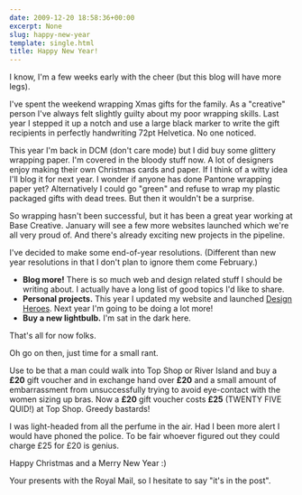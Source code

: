 ```yaml
---
date: 2009-12-20 18:58:36+00:00
excerpt: None
slug: happy-new-year
template: single.html
title: Happy New Year!
---
```


I know, I'm a few weeks early with the cheer (but this blog will have more legs).

I've spent the weekend wrapping Xmas gifts for the family. As a "creative" person I've always felt slightly guilty about my poor wrapping skills. Last year I stepped it up a notch and use a large black marker to write the gift recipients in perfectly handwriting 72pt Helvetica. No one noticed.

This year I'm back in DCM (don't care mode) but I did buy some glittery wrapping paper. I'm covered in the bloody stuff now. A lot of designers enjoy making their own Christmas cards and paper. If I think of a witty idea I'll blog it for next year. I wonder if anyone has done Pantone wrapping paper yet? Alternatively I could go "green" and refuse to wrap my plastic packaged gifts with dead trees. But then it wouldn't be a surprise.

So wrapping hasn't been successful, but it has been a great year working at Base Creative. January will see a few more websites launched which we're all very proud of. And there's already exciting new projects in the pipeline.

I've decided to make some end-of-year resolutions. (Different than new year resolutions in that I don't plan to ignore them come February.)

* **Blog more!** There is so much web and design related stuff I should be writing about. I actually have a long list of good topics I'd like to share.
* **Personal projects.** This year I updated my website and launched [Design Heroes](http://www.designheroes.co.uk). Next year I'm going to be doing a lot more!
* **Buy a new lightbulb.** I'm sat in the dark here.

That's all for now folks.

Oh go on then, just time for a small rant.

Use to be that a man could walk into Top Shop or River Island and buy a **£20** gift voucher and in exchange hand over **£20** and a small amount of embarrassment from unsuccessfully trying to avoid eye-contact with the women sizing up bras. Now a **£20** gift voucher costs **£25** (TWENTY FIVE QUID!) at Top Shop. Greedy bastards!

I was light-headed from all the perfume in the air. Had I been more alert I would have phoned the police. To be fair whoever figured out they could charge £25 for £20 is genius.

Happy Christmas and a Merry New Year :)

Your presents with the Royal Mail, so I hesitate to say "it's in the post".
